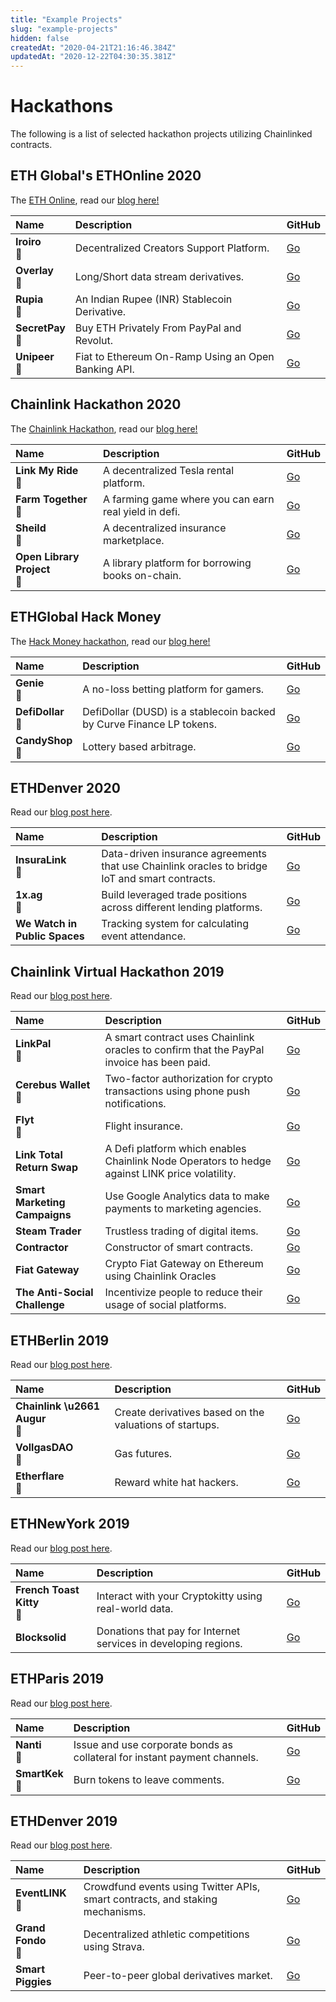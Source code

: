 ```yaml
---
title: "Example Projects"
slug: "example-projects"
hidden: false
createdAt: "2020-04-21T21:16:46.384Z"
updatedAt: "2020-12-22T04:30:35.381Z"
---
```

# Hackathons

The following is a list of selected hackathon projects utilizing Chainlinked contracts.

## ETH Global's ETHOnline 2020

The <a href="https://ethglobal.online/" target="_blank" rel="noreferrer, noopener">ETH Online</a>, read our <a href="https://blog.chain.link/ethonline-2020-chainlink-hackathon-winners/" target="_blank" > blog here! </a>

|Name|Description|GitHub|
|:---|:---|:---|
|**Iroiro**<br />🥇|Decentralized Creators Support Platform.|<a href="https://github.com/TART-tokyo/iroiro" target="_blank" rel="noreferrer, noopener">Go</a>|
|**Overlay**<br />🥇|Long/Short data stream derivatives.|<a href="https://github.com/overlay-market/overlay-protocol" target="_blank" rel="noreferrer, noopener">Go</a>|
|**Rupia**<br />🥇|An Indian Rupee (INR) Stablecoin Derivative.|<a href="https://github.com/vijayengineer/rupia" target="_blank" rel="noreferrer, noopener">Go</a>|
|**SecretPay**<br />🥇|Buy ETH Privately From PayPal and Revolut.|<a href="https://github.com/franono/ethglobal" target="_blank" rel="noreferrer, noopener">Go</a>|
|**Unipeer**<br />🥇|Fiat to Ethereum On-Ramp Using an Open Banking API.|<a href="https://github.com/unipeer/unipeer" target="_blank" rel="noreferrer, noopener">Go</a>|

## Chainlink Hackathon 2020

The <a href="https://hack.chain.link/" target="_blank" rel="noreferrer, noopener">Chainlink Hackathon</a>, read our <a href="https://blog.chain.link/congratulations-to-the-winners-of-the-chainlink-virtual-hackathon-2020/" target="_blank" > blog here! </a>

|Name|Description|GitHub|
|:---|:---|:---|
|**Link My Ride**<br />🥇|A decentralized Tesla rental platform.|<a href="https://github.com/pappas999/Link-My-Ride" target="_blank" rel="noreferrer, noopener">Go</a>|
|**Farm Together**<br />🥇|A farming game where you can earn real yield in defi.|<a href="https://github.com/johhonn/realyield.farm-contracts" target="_blank" rel="noreferrer, noopener">Go</a>|
|**Sheild**<br />🥇|A decentralized insurance marketplace.|<a href="https://github.com/AymericBethencourt/shield.link" target="_blank" rel="noreferrer, noopener">Go</a>|
|**Open Library Project**<br />🥇|A library platform for borrowing books on-chain.|<a href="https://github.com/amoghaddassi/open-library" target="_blank" rel="noreferrer, noopener">Go</a>|


## ETHGlobal Hack Money

The <a href="https://ethglobal.online/" target="_blank" rel="noreferrer, noopener">Hack Money hackathon</a>, read our <a href="https://blog.chain.link/showcasing-the-winners-of-the-2020-hackmoney-virtual-hackathon/" target="_blank" > blog here! </a>

|Name|Description|GitHub|
|:---|:---|:---|
|**Genie**<br />🥇|A no-loss betting platform for gamers.|<a href="https://github.com/genie-platform" target="_blank" rel="noreferrer, noopener">Go</a>|
|**DefiDollar**<br />🥈|DefiDollar (DUSD) is a stablecoin backed by Curve Finance LP tokens.|<a href="https://github.com/defidollar/defidollar-core" target="_blank" rel="noreferrer, noopener">Go</a>|
|**CandyShop**<br />🥉|Lottery based arbitrage.|<a href="https://github.com/itsthecandyshop/" target="_blank" rel="noreferrer, noopener">Go</a>|

## ETHDenver 2020

Read our <a href="https://blog.chain.link/showcasing-the-winning-projects-from-the-ethdenver-2020-hackathon/" target="_blank" rel="noreferrer, noopener">blog post here</a>.

|Name|Description|GitHub|
|:---|:---|:---|
|**InsuraLink**<br />🥇|Data-driven insurance agreements that use Chainlink oracles to bridge IoT and smart contracts.|<a href="https://github.com/securedatalinks/insuralink-contracts" target="_blank" rel="noreferrer, noopener">Go</a>|
|**1x.ag**<br />🥈|Build leveraged trade positions across different lending platforms.|<a href="https://github.com/1x-ag/solidity-contracts" target="_blank" rel="noreferrer, noopener">Go</a>|
|**We Watch in Public Spaces**|Tracking system for calculating event attendance.|<a href="https://github.com/iainnash/ethdenver-we-watch-in-public" target="_blank" rel="noreferrer, noopener">Go</a>|

## Chainlink Virtual Hackathon 2019

Read our <a href="https://blog.chain.link/winners-of-the-chainlink-virtual-hackathon/" target="_blank" rel="noreferrer, noopener">blog post here</a>.

|Name|Description|GitHub|
|:---|:---|:---|
|**LinkPal**<br />🥇|A smart contract uses Chainlink oracles to confirm that the PayPal invoice has been paid.|<a href="https://github.com/vvoluom/LinkPal" target="_blank" rel="noreferrer, noopener">Go</a>|
|**Cerebus Wallet**<br />🥈|Two-factor authorization for crypto transactions using phone push notifications.|<a href="https://github.com/MikaelLazarev/cerberus" target="_blank" rel="noreferrer, noopener">Go</a>|
|**Flyt**<br />🥉|Flight insurance.|<a href="https://github.com/robin-thomas/flyt" target="_blank" rel="noreferrer, noopener">Go</a>|
|**Link Total Return Swap**|A Defi platform which enables Chainlink Node Operators to hedge against LINK price volatility.|<a href="https://github.com/securedatalinks/LinkTRS" target="_blank" rel="noreferrer, noopener">Go</a>|
|**Smart Marketing Campaigns**|Use Google Analytics data to make payments to marketing agencies.|<a href="https://github.com/Pega88/chainlink-smart-marketing-campaigns" target="_blank" rel="noreferrer, noopener">Go</a>|
|**Steam Trader**|Trustless trading of digital items.|<a href="https://github.com/brent-riva/Steam-Trader" rel="noreferrer, noopener">Go</a>|
|**Contractor**|Constructor of smart contracts.|<a href="https://github.com/alekcangp/ChainLinkContractor" target="_blank" rel="noreferrer, noopener">Go</a>|
|**Fiat Gateway**|Crypto Fiat Gateway on Ethereum using Chainlink Oracles|<a href="https://github.com/chatch/fiat-gateway" target="_blank" rel="noreferrer, noopener">Go</a>|
|**The Anti-Social Challenge**|Incentivize people to reduce their usage of social platforms.|<a href="https://github.com/raphpap/smart-inactivity-agreement" target="_blank" rel="noreferrer, noopener">Go</a>|

## ETHBerlin 2019

Read our <a href="https://blog.chain.link/showcasing-the-winners-of-the-etherlin-zwei-hackathon/" target="_blank" rel="noreferrer, noopener">blog post here</a>.

|Name|Description|GitHub|
|:---|:---|:---|
|**Chainlink \u2661 Augur**<br />🥇|Create derivatives based on the valuations of startups.|<a href="https://github.com/jasperdg/flux-ethberlinzwei" target="_blank" rel="noreferrer, noopener">Go</a>|
|**VollgasDAO**<br />🥈|Gas futures.|<a href="https://github.com/vollgasDao/vollGasDaoReact" target="_blank" rel="noreferrer, noopener">Go</a>|
|**Etherflare**<br />🥉|Reward white hat hackers.|<a href="https://github.com/EtherFlareGraph/etherflare" target="_blank" rel="noreferrer, noopener">Go</a>|

## ETHNewYork 2019

Read our <a href="https://blog.chain.link/showcasing-the-winning-projects-from-the-ethnewyork-hackathon/" target="_blank" rel="noreferrer, noopener">blog post here</a>.

|Name|Description|GitHub|
|:---|:---|:---|
|**French Toast Kitty**<br />🥇|Interact with your Cryptokitty using real-world data.|<a href="https://github.com/frenchtoastkitty/contracts" target="_blank" rel="noreferrer, noopener">Go</a>|
|**Blocksolid**|Donations that pay for Internet services in developing regions.|<a href="https://github.com/unicef-isp-manager/eth-new-york-2019" target="_blank" rel="noreferrer, noopener">Go</a>|

## ETHParis 2019

Read our <a href="https://blog.chain.link/the-winning-projects-from-ethparis-hackathon/" target="_blank" rel="noreferrer, noopener">blog post here</a>.

|Name|Description|GitHub|
|:---|:---|:---|
|**Nanti**<br />🥇|Issue and use corporate bonds as collateral for instant payment channels.|<a href="https://github.com/cryptotuxorg/nanti-dapp" target="_blank" rel="noreferrer, noopener">Go</a>|
|**SmartKek**<br />🥈|Burn tokens to leave comments.|<a href="https://github.com/smartkek/ETHParis-graveyard" target="_blank" rel="noreferrer, noopener">Go</a>|

## ETHDenver 2019

Read our <a href="https://blog.chain.link/detailing-the-winning-chainlink-projects-from-ethdenver-hackathon/" target="_blank" rel="noreferrer, noopener">blog post here</a>.

|Name|Description|GitHub|
|:---|:---|:---|
|**EventLINK**<br />🥇|Crowdfund events using Twitter APIs, smart contracts, and staking mechanisms.|<a href="https://github.com/ConnorMaloney/EventLink" target="_blank" rel="noreferrer, noopener">Go</a>|
|**Grand Fondo**<br />🥈|Decentralized athletic competitions using Strava.|<a href="https://github.com/tokensoft/gran-fondo" target="_blank" rel="noreferrer, noopener">Go</a>|
|**Smart Piggies**|Peer-to-peer global derivatives market.|<a href="https://github.com/smartpiggies/smartpiggies" target="_blank" rel="noreferrer, noopener">Go</a>|